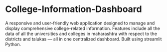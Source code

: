 # College-Information-Dashboard
A responsive and user-friendly web application designed to manage and display comprehensive college-related information. Features include all the data of all the universities and colleges in maharashtra with respect to the districts and talukas — all in one centralized dashboard. Built using streamlit Python.
